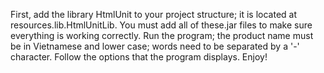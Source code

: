 First, add the library HtmlUnit to your project structure; it is located at resources.lib.HtmlUnitLib. You must add all of these.jar files to make sure everything is working correctly.
Run the program; the product name must be in Vietnamese and lower case; words need to be separated by a '-' character.
Follow the options that the program displays.
Enjoy!
